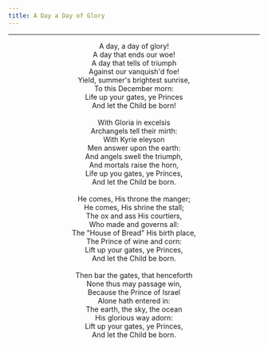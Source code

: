 ```yaml
---
title: A Day a Day of Glory
---
```


---
<center>
A day, a day of glory!<br/>
A day that ends our woe!<br/>
A day that tells of triumph<br/>
Against our vanquish'd foe!<br/>
Yield, summer's brightest sunrise,<br/>
To this December morn:<br/>
Life up your gates, ye Princes<br/>
And let the Child be born!<br/>
<br/>
With Gloria in excelsis<br/>
Archangels tell their mirth:<br/>
With Kyrie eleyson<br/>
Men answer upon the earth:<br/>
And angels swell the triumph,<br/>
And mortals raise the horn,<br/>
Life up you gates, ye Princes,<br/>
And let the Child be born.<br/>
<br/>
He comes, His throne the manger;<br/>
He comes, His shrine the stall;<br/>
The ox and ass His courtiers,<br/>
Who made and governs all:<br/>
The "House of Bread" His birth place,<br/>
The Prince of wine and corn:<br/>
Lift up your gates, ye Princes,<br/>
And let the Child be born.<br/>
<br/>
Then bar the gates, that henceforth<br/>
None thus may passage win,<br/>
Because the Prince of Israel<br/>
Alone hath entered in:<br/>
The earth, the sky, the ocean<br/>
His glorious way adorn:<br/>
Lift up your gates, ye Princes,<br/>
And let the Child be born.
</center>